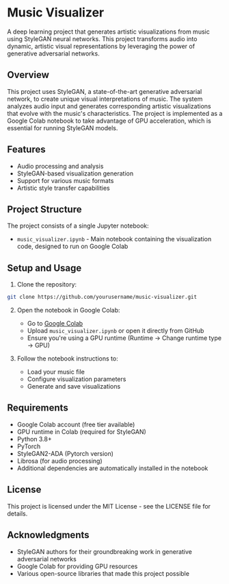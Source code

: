 # Music Visualizer

A deep learning project that generates artistic visualizations from music using StyleGAN neural networks. This project transforms audio into dynamic, artistic visual representations by leveraging the power of generative adversarial networks.

## Overview

This project uses StyleGAN, a state-of-the-art generative adversarial network, to create unique visual interpretations of music. The system analyzes audio input and generates corresponding artistic visualizations that evolve with the music's characteristics. The project is implemented as a Google Colab notebook to take advantage of GPU acceleration, which is essential for running StyleGAN models.

## Features

- Audio processing and analysis
- StyleGAN-based visualization generation
- Support for various music formats
- Artistic style transfer capabilities

## Project Structure

The project consists of a single Jupyter notebook:
- `music_visualizer.ipynb` - Main notebook containing the visualization code, designed to run on Google Colab

## Setup and Usage

1. Clone the repository:
```bash
git clone https://github.com/yourusername/music-visualizer.git
```

2. Open the notebook in Google Colab:
   - Go to [Google Colab](https://colab.research.google.com)
   - Upload `music_visualizer.ipynb` or open it directly from GitHub
   - Ensure you're using a GPU runtime (Runtime → Change runtime type → GPU)

3. Follow the notebook instructions to:
   - Load your music file
   - Configure visualization parameters
   - Generate and save visualizations

## Requirements

- Google Colab account (free tier available)
- GPU runtime in Colab (required for StyleGAN)
- Python 3.8+
- PyTorch
- StyleGAN2-ADA (Pytorch version)
- Librosa (for audio processing)
- Additional dependencies are automatically installed in the notebook

## License

This project is licensed under the MIT License - see the LICENSE file for details.

## Acknowledgments

- StyleGAN authors for their groundbreaking work in generative adversarial networks
- Google Colab for providing GPU resources
- Various open-source libraries that made this project possible